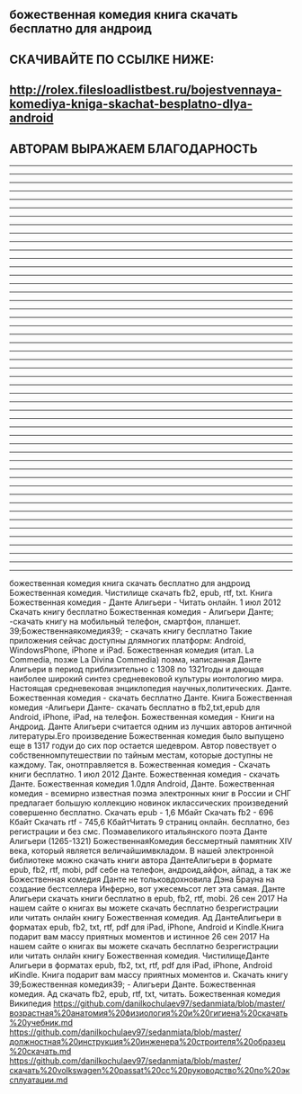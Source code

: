 божественная комедия книга скачать бесплатно для андроид
--------------------------------------------------
СКАЧИВАЙТЕ ПО ССЫЛКЕ НИЖЕ:
--------------------------------------------------
http://rolex.filesloadlistbest.ru/bojestvennaya-komediya-kniga-skachat-besplatno-dlya-android
--------------------------------------------------
АВТОРАМ ВЫРАЖАЕМ БЛАГОДАРНОСТЬ
--------------------------------------------------
--------------------------------------------------
--------------------------------------------------
--------------------------------------------------
--------------------------------------------------
--------------------------------------------------
--------------------------------------------------
--------------------------------------------------
--------------------------------------------------
--------------------------------------------------
--------------------------------------------------
--------------------------------------------------
--------------------------------------------------
--------------------------------------------------
--------------------------------------------------
--------------------------------------------------
--------------------------------------------------
--------------------------------------------------
--------------------------------------------------
--------------------------------------------------
--------------------------------------------------
--------------------------------------------------
--------------------------------------------------
--------------------------------------------------
--------------------------------------------------
--------------------------------------------------
--------------------------------------------------
--------------------------------------------------
--------------------------------------------------
--------------------------------------------------
--------------------------------------------------
--------------------------------------------------
--------------------------------------------------
--------------------------------------------------
--------------------------------------------------
--------------------------------------------------
--------------------------------------------------
--------------------------------------------------
--------------------------------------------------
--------------------------------------------------
--------------------------------------------------
--------------------------------------------------
--------------------------------------------------
--------------------------------------------------
--------------------------------------------------
--------------------------------------------------
--------------------------------------------------
--------------------------------------------------
--------------------------------------------------
--------------------------------------------------
божественная комедия книга скачать бесплатно для андроид Божественная комедия. Чистилище скачать fb2, epub, rtf, txt. Книга Божественная комедия - Данте Алигьери - Читать онлайн. 1 июл 2012  Скачать книгу бесплатно Божественная комедия - Алигьери Данте; -скачать книгу на мобильный телефон, смартфон, планшет.  39;Божественнаякомедия39; - cкачать книгу бесплатно  Такие приложения сейчас доступны длямногих платформ: Android, WindowsPhone, iPhone и iPad. Божественная комедия (итал. La Commedia, позже La Divina Commedia) поэма, написанная Данте Алигьери в период приблизительно с 1308 по 1321годы и дающая наиболее широкий синтез средневековой культуры ионтологию мира. Настоящая средневековая энциклопедия научных,политических. Данте. Божественная комедия - скачать бесплатно Данте. Книга Божественная комедия -Алигьери Данте- скачать бесплатно в fb2,txt,epub для Android, iPhone, iPad, на телефон. Божественная комедия - Книги на Андроид. Данте Алигьери считается одним из лучших авторов античной литературы.Его произведение Божественная комедия было выпущено еще в 1317 годуи до сих пор остается шедевром. Автор повествует о собственномпутешествии по тайным местам, которые доступны не каждому. Так, онотправляется в. Божественная комедия - Скачать книги бесплатно. 1 июл 2012  Данте. Божественная комедия - скачать Данте. Божественная комедия 1.0для Android, Данте. Божественная комедия - всемирно известная поэма электронных книг в России и СНГ предлагает большую коллекцию новинок иклассических произведений совершенно бесплатно. Cкачать epub - 1,6 Мбайт Cкачать fb2 - 696 Кбайт Cкачать rtf - 745,6 КбайтЧитать 9 страниц онлайн. бесплатно, без регистрации и без смс. Поэмавеликого итальянского поэта Данте Алигьери (1265-1321) БожественнаяКомедия  бессмертный памятник XIV века, который является величайшимвкладом. В нашей электронной библиотеке можно скачать книги автора ДантеАлигьери в формате epub, fb2, rtf, mobi, pdf себе на телефон, андроид,айфон, айпад, а так же  Божественная комедия Данте не тольковдохновила Дэна Брауна на создание бестселлера Инферно, вот ужесемьсот лет эта самая. Данте Алигьери  скачать книги бесплатно в epub, fb2, rtf, mobi. 26 сен 2017  На нашем сайте о книгах  вы можете скачать бесплатно безрегистрации или читать онлайн книгу Божественная комедия. Ад ДантеАлигьери в форматах epub, fb2, txt, rtf, pdf для iPad, iPhone, Android и Kindle.Книга подарит вам массу приятных моментов и истинное
26 сен 2017  На нашем сайте о книгах  вы можете скачать бесплатно безрегистрации или читать онлайн книгу Божественная комедия. ЧистилищеДанте Алигьери в форматах epub, fb2, txt, rtf, pdf для iPad, iPhone, Android иKindle. Книга подарит вам массу приятных моментов и. Скачать книгу 39;Божественная комедия39; - Алигьери Данте. Божественная комедия. Ад скачать fb2, epub, rtf, txt, читать. Божественная комедия  Википедия
https://github.com/danilkochulaev97/sedanmiata/blob/master/возрастная%20анатомия%20физиология%20и%20гигиена%20скачать%20учебник.md
https://github.com/danilkochulaev97/sedanmiata/blob/master/должностная%20инструкция%20инженера%20строителя%20образец%20скачать.md
https://github.com/danilkochulaev97/sedanmiata/blob/master/скачать%20volkswagen%20passat%20cc%20руководство%20по%20эксплуатации.md